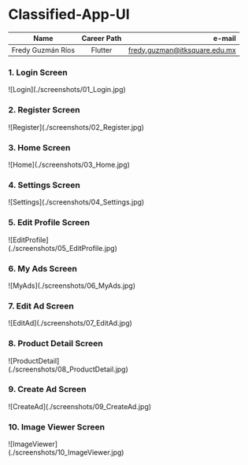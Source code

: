 # Classified-App-UI
| Name          | Career Path |                         e-mail |
| ------------- | :---------: | -----------------------------: |
| Fredy Guzmán Ríos |   Flutter   | fredy.guzman@itksquare.edu.mx |

### 1. Login Screen
<div style="width:300px">
![Login](./screenshots/01_Login.jpg)

### 2. Register Screen
<div style="width:300px">
![Register](./screenshots/02_Register.jpg)

### 3. Home Screen
<div style="width:300px">
![Home](./screenshots/03_Home.jpg)

### 4. Settings Screen
<div style="width:300px">
![Settings](./screenshots/04_Settings.jpg)

### 5. Edit Profile Screen
<div style="width:300px">
![EditProfile](./screenshots/05_EditProfile.jpg)

### 6. My Ads Screen
<div style="width:300px">
![MyAds](./screenshots/06_MyAds.jpg)

### 7. Edit Ad Screen
<div style="width:300px">
![EditAd](./screenshots/07_EditAd.jpg)

### 8. Product Detail Screen
<div style="width:300px">
![ProductDetail](./screenshots/08_ProductDetail.jpg)

### 9. Create Ad Screen
<div style="width:300px">
![CreateAd](./screenshots/09_CreateAd.jpg)

### 10. Image Viewer Screen
<div style="width:300px">
![ImageViewer](./screenshots/10_ImageViewer.jpg)

